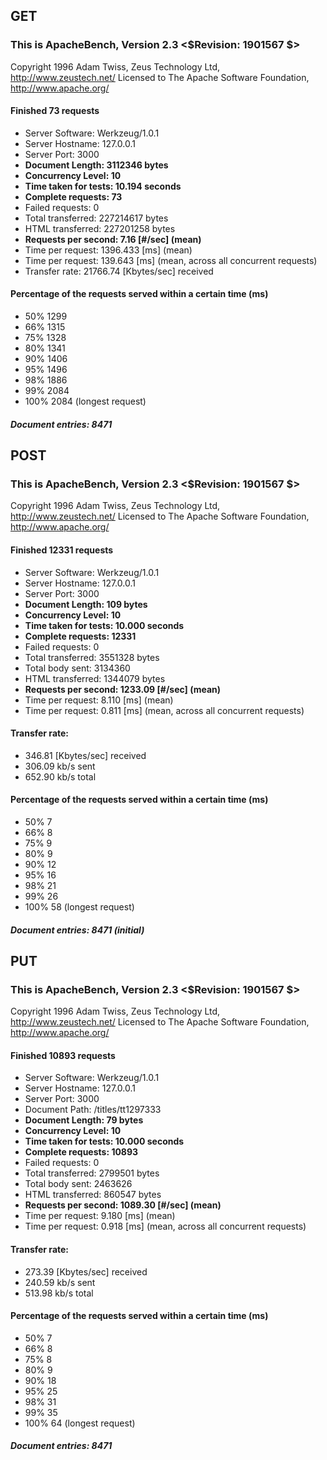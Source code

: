 ## GET

### This is ApacheBench, Version 2.3 <$Revision: 1901567 $>

Copyright 1996 Adam Twiss, Zeus Technology Ltd, http://www.zeustech.net/
Licensed to The Apache Software Foundation, http://www.apache.org/

#### Finished 73 requests

- Server Software: Werkzeug/1.0.1
- Server Hostname: 127.0.0.1
- Server Port: 3000
- **Document Length: 3112346 bytes**
- **Concurrency Level: 10**
- **Time taken for tests: 10.194 seconds**
- **Complete requests: 73**
- Failed requests: 0
- Total transferred: 227214617 bytes
- HTML transferred: 227201258 bytes
- **Requests per second: 7.16 [#/sec] (mean)**
- Time per request: 1396.433 [ms] (mean)
- Time per request: 139.643 [ms] (mean, across all concurrent requests)
- Transfer rate: 21766.74 [Kbytes/sec] received

#### Percentage of the requests served within a certain time (ms)

- 50% 1299
- 66% 1315
- 75% 1328
- 80% 1341
- 90% 1406
- 95% 1496
- 98% 1886
- 99% 2084
- 100% 2084 (longest request)

##### Document entries: 8471

## POST

### This is ApacheBench, Version 2.3 <$Revision: 1901567 $>

Copyright 1996 Adam Twiss, Zeus Technology Ltd, http://www.zeustech.net/
Licensed to The Apache Software Foundation, http://www.apache.org/

#### Finished 12331 requests

- Server Software: Werkzeug/1.0.1
- Server Hostname: 127.0.0.1
- Server Port: 3000
- **Document Length: 109 bytes**
- **Concurrency Level: 10**
- **Time taken for tests: 10.000 seconds**
- **Complete requests: 12331**
- Failed requests: 0
- Total transferred: 3551328 bytes
- Total body sent: 3134360
- HTML transferred: 1344079 bytes
- **Requests per second: 1233.09 [#/sec] (mean)**
- Time per request: 8.110 [ms] (mean)
- Time per request: 0.811 [ms] (mean, across all concurrent requests)

#### Transfer rate:

- 346.81 [Kbytes/sec] received
- 306.09 kb/s sent
- 652.90 kb/s total

#### Percentage of the requests served within a certain time (ms)

- 50% 7
- 66% 8
- 75% 9
- 80% 9
- 90% 12
- 95% 16
- 98% 21
- 99% 26
- 100% 58 (longest request)

##### Document entries: 8471 (initial)

## PUT

### This is ApacheBench, Version 2.3 <$Revision: 1901567 $>

Copyright 1996 Adam Twiss, Zeus Technology Ltd, http://www.zeustech.net/
Licensed to The Apache Software Foundation, http://www.apache.org/

#### Finished 10893 requests

- Server Software: Werkzeug/1.0.1
- Server Hostname: 127.0.0.1
- Server Port: 3000
- Document Path: /titles/tt1297333
- **Document Length: 79 bytes**
- **Concurrency Level: 10**
- **Time taken for tests: 10.000 seconds**
- **Complete requests: 10893**
- Failed requests: 0
- Total transferred: 2799501 bytes
- Total body sent: 2463626
- HTML transferred: 860547 bytes
- **Requests per second: 1089.30 [#/sec] (mean)**
- Time per request: 9.180 [ms] (mean)
- Time per request: 0.918 [ms] (mean, across all concurrent requests)

#### Transfer rate:

- 273.39 [Kbytes/sec] received
- 240.59 kb/s sent
- 513.98 kb/s total

#### Percentage of the requests served within a certain time (ms)

- 50% 7
- 66% 8
- 75% 8
- 80% 9
- 90% 18
- 95% 25
- 98% 31
- 99% 35
- 100% 64 (longest request)

##### Document entries: 8471
